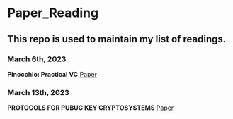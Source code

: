 # Paper_Reading

## This repo is used to maintain my list of readings. 

### March 6th, 2023
**Pinocchio: Practical VC** [Paper](https://github.com/Ziye12X/Paper_Reading/blob/main/Pinocchio.pdf)


### March 13th, 2023
**PROTOCOLS FOR PUBUC KEY CRYPTOSYSTEMS** [Paper](https://github.com/Ziye12X/Paper_Reading/blob/main/PKCprotocol.pdf)
